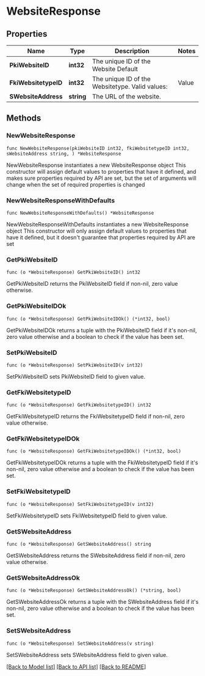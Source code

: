 # WebsiteResponse

## Properties

Name | Type | Description | Notes
------------ | ------------- | ------------- | -------------
**PkiWebsiteID** | **int32** | The unique ID of the Website Default | 
**FkiWebsitetypeID** | **int32** | The unique ID of the Websitetype.  Valid values:  |Value|Description| |-|-| |1|Website| |2|Twitter| |3|Facebook| |4|Survey| | 
**SWebsiteAddress** | **string** | The URL of the website. | 

## Methods

### NewWebsiteResponse

`func NewWebsiteResponse(pkiWebsiteID int32, fkiWebsitetypeID int32, sWebsiteAddress string, ) *WebsiteResponse`

NewWebsiteResponse instantiates a new WebsiteResponse object
This constructor will assign default values to properties that have it defined,
and makes sure properties required by API are set, but the set of arguments
will change when the set of required properties is changed

### NewWebsiteResponseWithDefaults

`func NewWebsiteResponseWithDefaults() *WebsiteResponse`

NewWebsiteResponseWithDefaults instantiates a new WebsiteResponse object
This constructor will only assign default values to properties that have it defined,
but it doesn't guarantee that properties required by API are set

### GetPkiWebsiteID

`func (o *WebsiteResponse) GetPkiWebsiteID() int32`

GetPkiWebsiteID returns the PkiWebsiteID field if non-nil, zero value otherwise.

### GetPkiWebsiteIDOk

`func (o *WebsiteResponse) GetPkiWebsiteIDOk() (*int32, bool)`

GetPkiWebsiteIDOk returns a tuple with the PkiWebsiteID field if it's non-nil, zero value otherwise
and a boolean to check if the value has been set.

### SetPkiWebsiteID

`func (o *WebsiteResponse) SetPkiWebsiteID(v int32)`

SetPkiWebsiteID sets PkiWebsiteID field to given value.


### GetFkiWebsitetypeID

`func (o *WebsiteResponse) GetFkiWebsitetypeID() int32`

GetFkiWebsitetypeID returns the FkiWebsitetypeID field if non-nil, zero value otherwise.

### GetFkiWebsitetypeIDOk

`func (o *WebsiteResponse) GetFkiWebsitetypeIDOk() (*int32, bool)`

GetFkiWebsitetypeIDOk returns a tuple with the FkiWebsitetypeID field if it's non-nil, zero value otherwise
and a boolean to check if the value has been set.

### SetFkiWebsitetypeID

`func (o *WebsiteResponse) SetFkiWebsitetypeID(v int32)`

SetFkiWebsitetypeID sets FkiWebsitetypeID field to given value.


### GetSWebsiteAddress

`func (o *WebsiteResponse) GetSWebsiteAddress() string`

GetSWebsiteAddress returns the SWebsiteAddress field if non-nil, zero value otherwise.

### GetSWebsiteAddressOk

`func (o *WebsiteResponse) GetSWebsiteAddressOk() (*string, bool)`

GetSWebsiteAddressOk returns a tuple with the SWebsiteAddress field if it's non-nil, zero value otherwise
and a boolean to check if the value has been set.

### SetSWebsiteAddress

`func (o *WebsiteResponse) SetSWebsiteAddress(v string)`

SetSWebsiteAddress sets SWebsiteAddress field to given value.



[[Back to Model list]](../README.md#documentation-for-models) [[Back to API list]](../README.md#documentation-for-api-endpoints) [[Back to README]](../README.md)



